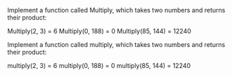 Implement a function called Multiply, which takes two numbers and returns their product:

Multiply(2, 3) = 6
Multiply(0, 188) = 0
Multiply(85, 144) = 12240

Implement a function called multiply, which takes two numbers and returns their product:

multiply(2, 3) = 6
multiply(0, 188) = 0
multiply(85, 144) = 12240
